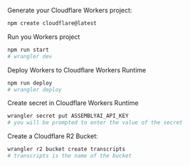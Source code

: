 Generate your Cloudflare Workers project:
```bash
npm create cloudflare@latest
```

Run you Workers project
```bash
npm run start
# wrangler dev
```

Deploy Workers to Cloudflare Workers Runtime
```bash
npm run deploy
# wrangler deploy
```

Create secret in Cloudflare Workers Runtime
```bash
wrangler secret put ASSEMBLYAI_API_KEY
# you will be prompted to enter the value of the secret
```

Create a Cloudflare R2 Bucket:
```bash
wrangler r2 bucket create transcripts
# transcripts is the name of the bucket
```